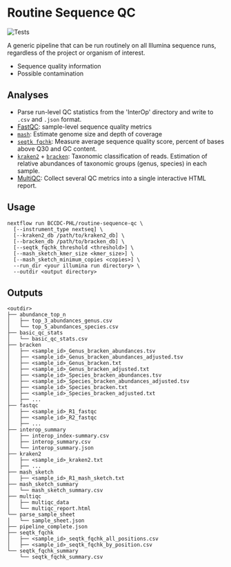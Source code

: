 # Routine Sequence QC

![Tests](https://github.com/BCCDC-PHL/routine-sequence-qc/actions/workflows/push_main.yml/badge.svg)

A generic pipeline that can be run routinely on all Illumina sequence runs, regardless of the project or organism of interest.

* Sequence quality information
* Possible contamination

## Analyses

* Parse run-level QC statistics from the 'InterOp' directory and write to `.csv` and `.json` format.
* [FastQC](https://www.bioinformatics.babraham.ac.uk/projects/fastqc/): sample-level sequence quality metrics
* [`mash`](https://github.com/marbl/Mash): Estimate genome size and depth of coverage
* [`seqtk fqchk`](https://github.com/lh3/seqtk): Measure average sequence quality score, percent of bases above Q30 and GC content.
* [`kraken2`](https://github.com/DerrickWood/kraken2) + [`bracken`](https://github.com/jenniferlu717/Bracken): Taxonomic classification
of reads. Estimation of relative abundances of taxonomic groups (genus, species) in each sample.
* [MultiQC](https://github.com/ewels/MultiQC): Collect several QC metrics into a single interactive HTML report.

## Usage

```
nextflow run BCCDC-PHL/routine-sequence-qc \
  [--instrument_type nextseq] \
  [--kraken2_db /path/to/kraken2_db] \
  [--bracken_db /path/to/bracken_db] \
  [--seqtk_fqchk_threshold <threshold>] \
  [--mash_sketch_kmer_size <kmer_size>] \
  [--mash_sketch_minimum_copies <copies>] \
  --run_dir <your illumina run directory> \
  --outdir <output directory>
```

## Outputs

```
<outdir>
├── abundance_top_n
│   ├── top_3_abundances_genus.csv
│   └── top_5_abundances_species.csv
├── basic_qc_stats
│   └── basic_qc_stats.csv
├── bracken
│   ├── <sample_id>_Genus_bracken_abundances.tsv
│   ├── <sample_id>_Genus_bracken_abundances_adjusted.tsv
│   ├── <sample_id>_Genus_bracken.txt
│   ├── <sample_id>_Genus_bracken_adjusted.txt
│   ├── <sample_id>_Species_bracken_abundances.tsv
│   ├── <sample_id>_Species_bracken_abundances_adjusted.tsv
│   ├── <sample_id>_Species_bracken.txt
│   ├── <sample_id>_Species_bracken_adjusted.txt
│   ├── ...
├── fastqc
│   ├── <sample_id>_R1_fastqc
│   ├── <sample_id>_R2_fastqc
│   ├── ...
├── interop_summary
│   ├── interop_index-summary.csv
│   ├── interop_summary.csv
│   └── interop_summary.json
├── kraken2
│   ├── <sample_id>_kraken2.txt
│   ├── ...
├── mash_sketch
│   ├── <sample_id>_R1_mash_sketch.txt
├── mash_sketch_summary
│   └── mash_sketch_summary.csv
├── multiqc
│   ├── multiqc_data
│   └── multiqc_report.html
└── parse_sample_sheet
│   └── sample_sheet.json
├── pipeline_complete.json
├── seqtk_fqchk
│   ├── <sample_id>_seqtk_fqchk_all_positions.csv
│   ├── <sample_id>_seqtk_fqchk_by_position.csv
└── seqtk_fqchk_summary
    └── seqtk_fqchk_summary.csv
```

